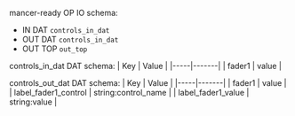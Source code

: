 mancer-ready OP IO schema:
 - IN DAT `controls_in_dat`
 - OUT DAT `controls_in_dat`
 - OUT TOP `out_top`

controls_in_dat DAT schema:
| Key | Value |
|-----|-------|
| fader1 | value |

controls_out_dat DAT schema:
| Key | Value |
|-----|-------|
| fader1 | value |
| label_fader1_control | string:control_name |
| label_fader1_value | string:value |
